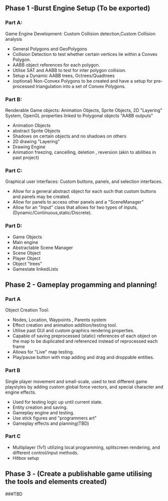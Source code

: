 ## Phase 1 -Burst Engine Setup (To be exported)

### Part A:
Game Engine Development: Custom Collision detection,Custom Collision analysis
* General Polygons and GeoPolygons
* Collision Detection to test whether certain vertices lie within a Convex Polygon.
* AABB object references for each polygon.
* Utilise SAT and AABB to test for inter polygon collision.
* Setup a Dynamic AABB trees, Octrees/Quadtrees
* (optional) Non-Convex Polygons to be created and have a setup for pre-processed triangulation into a set of Convex Polygons.

### Part B:
Renderable Game objects: Animation Objects, Sprite Objects, 2D "Layering" System, OpenGL properties linked to Polygonal objects "AABB outputs"
* Animation Objects
* abstract Sprite Objects
* Shadows on certain objects and no shadows on others
* 2D drawing "Layering"
* Drawing Engine
* Animation freezing, cancelling, deletion , reversion (akin to abilities in past project)
### Part C:
Graphical user interfaces: Custom buttons, panels, and selection interfaces. 
* Allow for a general abstract object for each such that custom buttons and panels may be created.
* Allow for panels to access other panels and a "SceneManager"
* Allow for an "Input" class that allows for two types of inputs, (Dynamic/Continuous,static/Discrete).
### Part D:
* Game Objects
* Main engine
* Abstractable Scene Manager
* Scene Object
* Player Object
* Object "trees"
* Gamestate linkedLists
## Phase 2 - Gameplay progamming and planning!
### Part A
Object Creation Tool:
* Nodes, Location, Waypoints , Parents system
* Effect creation and animation addition/testing tool.
* Utilise past GUI and custom graphics rendering properties.
* Capable of saving preprocessed (static) references of each object on the map to be duplicated and referenced instead of reprocessed each frame
* Allows for "Live" map testing.
* Play/pause button with map adding and drag and droppable entities.
### Part B
Single player movement and small-scale, used to test different game playstyles by adding custom global force vectors, and special character and engine effects.
* Used for testing logic up until current state.
* Entity creation and saving.
* Gameplay engine and testing.
* Use stick figures and "programmers art"
* Gameplay effects and planning(TBD)
### Part C
* Multiplayer (1v1) utilizing local programming, splitscreen rendering, and different control/input methods.
* Hitbox setup
## Phase 3 - (Create a publishable game utilising the tools and elements created)
###TBD
